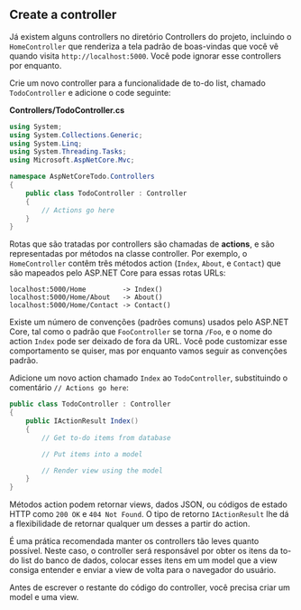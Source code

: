 ## Create a controller

Já existem alguns controllers no diretório Controllers do projeto, incluindo o `HomeController` que renderiza a tela padrão de boas-vindas que você vê quando visita `http://localhost:5000`. Você pode ignorar esse controllers por enquanto.

Crie um novo controller para a funcionalidade de to-do list, chamado `TodoController` e adicione o code seguinte:

**Controllers/TodoController.cs**

``` csharp
using System;
using System.Collections.Generic;
using System.Linq;
using System.Threading.Tasks;
using Microsoft.AspNetCore.Mvc;

namespace AspNetCoreTodo.Controllers
{
    public class TodoController : Controller
    {
        // Actions go here
    }
}
```

Rotas que são tratadas por controllers são chamadas de **actions**, e são representadas por métodos na classe controller. Por exemplo, o `HomeController` contêm três métodos action (`Index`, `About`, e `Contact`) que são mapeados pelo ASP.NET Core para essas rotas URLs:

```
localhost:5000/Home         -> Index()
localhost:5000/Home/About   -> About()
localhost:5000/Home/Contact -> Contact()
```

Existe um número de convenções (padrões comuns) usados pelo ASP.NET Core, tal como o padrão que `FooController` se torna `/Foo`, e o nome do action `Index` pode ser deixado de fora da URL. Você pode customizar esse comportamento se quiser, mas por enquanto vamos seguir as convenções padrão.

Adicione um novo action chamado `Index` ao `TodoController`, substituindo o comentário `// Actions go here`:

```csharp
public class TodoController : Controller
{
    public IActionResult Index()
    {
        // Get to-do items from database

        // Put items into a model

        // Render view using the model
    }
}
```

Métodos action podem retornar views, dados JSON, ou códigos de estado HTTP como `200 OK` e `404 Not Found`. O tipo de retorno `IActionResult` lhe dá a flexibilidade de retornar qualquer um desses a partir do action.

É uma prática recomendada manter os controllers tão leves quanto possível. Neste caso, o controller será responsável por obter os itens da to-do list do banco de dados, colocar esses itens em um model que a view consiga entender e enviar a view de volta para o navegador do usuário.

Antes de escrever o restante do código do controller, você precisa criar um model e uma view.
